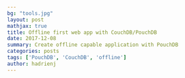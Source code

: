 ```yaml
---
bg: "tools.jpg"
layout: post
mathjax: true
title: Offline first web app with CouchDB/PouchDB
date: 2017-12-08
summary: Create offline capable application with PouchDB
categories: posts
tags: ['PouchDB', 'CouchDB', 'offline']
author: hadrienj
---
```


